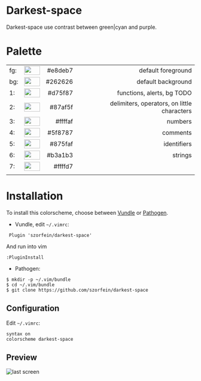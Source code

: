 # Darkest-space

Darkest-space use contrast between green|cyan and purple.

# Palette

|||||
|----------|:-------------:|---:|------:|
|fg:|<img src="http://www.colorhexa.com/e8deb7.png" height="24" width="42"/>|#e8deb7|default foreground|
|bg:|<img src="http://www.colorhexa.com/262626.png" height="24" width="42"/>|#262626| default background|
|1:|<img src="http://www.colorhexa.com/d75f87.png" height="24" width="42"/>|#d75f87|functions, alerts, bg TODO|
|2:|<img src="http://www.colorhexa.com/87af5f.png" height="24" width="42"/>|#87af5f|delimiters, operators, on little characters|
|3:|<img src="http://www.colorhexa.com/ffffaf.png" height="24" width="42"/>|#ffffaf|numbers|
|4:|<img src="http://www.colorhexa.com/518f8f.png" height="24" width="42"/>|#5f8787|comments|
|5:|<img src="http://www.colorhexa.com/875faf.png" height="24" width="42"/>|#875faf|identifiers|
|6:|<img src="http://www.colorhexa.com/3f966f.png" height="24" width="42"/>|#b3a1b3|strings|
|7:|<img src="http://www.colorhexa.com/ffffd7.png" height="24" width="42"/>|#ffffd7||
|||||

# Installation

To install this colorscheme, choose between 
[Vundle](https://github.com/gmarik/vundle) or
[Pathogen](https://github.com/tpope/vim-pathogen/).

* Vundle, edit `~/.vimrc`:

```
 Plugin 'szorfein/darkest-space'
```
And run into vim

    :PluginInstall

* Pathogen:

```
$ mkdir -p ~/.vim/bundle
$ cd ~/.vim/bundle
$ git clone https://github.com/szorfein/darkest-space
```

## Configuration

Edit `~/.vimrc`:

```
syntax on
colorscheme darkest-space
```

## Preview

![last screen](https://raw.githubusercontent.com/szorfein/darkest-space/master/screenshot.jpg "screenshot")
